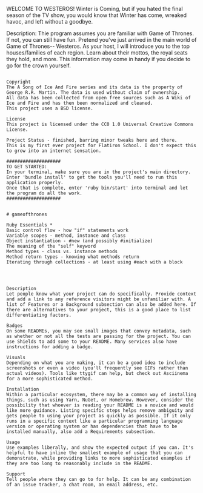 WELCOME TO WESTEROS!
Winter is Coming, but if you hated the final season of the TV show, you would know that Winter has come, wreaked havoc, and left without a goodbye.

Description:
Thie program assumes you are familiar with Game of Thrones. If not, you can still have fun. Pretend you've just arrived in the main world of Game of Thrones-- Westeros. As your host, I will introduce you to the top houses/families of each region. Learn about their mottos, the royal seats they hold, and more. This information may come in handy if you decide to go for the crown yourself. 

~~~ BIG THANK YOU TO *Joakim Skoog* FOR CREATING "An API of Ice And Fire" ~~~

Copyright
The A Song of Ice And Fire series and its data is the property of George R.R. Martin. The data is used without claim of ownership.
All data has been collected from open free sources such as A Wiki of Ice and Fire and has then been normalized and cleaned.
This project uses a BSD license.

License
This project is licensed under the CC0 1.0 Universal Creative Commons License.

Project Status - finished, barring minor tweaks here and there.
This is my first ever project for Flatiron School. I don't expect this to grow into an internet sensation.

####################
TO GET STARTED:
In your terminal, make sure you are in the project's main directory. 
Enter 'bundle install' to get the tools you'll need to run this application properly.
Once that is complete, enter 'ruby bin/start' into terminal and let the program do all the work.
####################


# gameofthrones

Ruby Essentials *
Basic control flow - how "if" statements work
Variable scopes - method, instance and class
Object instantiation - #new (and possibly #initialize)
The meaning of the "self" keyword
Method types - class vs. instance methods
Method return types - knowing what methods return
Iterating through collections - at least using #each with a block




Description
Let people know what your project can do specifically. Provide context and add a link to any reference visitors might be unfamiliar with. A list of Features or a Background subsection can also be added here. If there are alternatives to your project, this is a good place to list differentiating factors.

Badges
On some READMEs, you may see small images that convey metadata, such as whether or not all the tests are passing for the project. You can use Shields to add some to your README. Many services also have instructions for adding a badge.

Visuals
Depending on what you are making, it can be a good idea to include screenshots or even a video (you'll frequently see GIFs rather than actual videos). Tools like ttygif can help, but check out Asciinema for a more sophisticated method.

Installation
Within a particular ecosystem, there may be a common way of installing things, such as using Yarn, NuGet, or Homebrew. However, consider the possibility that whoever is reading your README is a novice and would like more guidance. Listing specific steps helps remove ambiguity and gets people to using your project as quickly as possible. If it only runs in a specific context like a particular programming language version or operating system or has dependencies that have to be installed manually, also add a Requirements subsection.

Usage
Use examples liberally, and show the expected output if you can. It's helpful to have inline the smallest example of usage that you can demonstrate, while providing links to more sophisticated examples if they are too long to reasonably include in the README.

Support
Tell people where they can go to for help. It can be any combination of an issue tracker, a chat room, an email address, etc.






